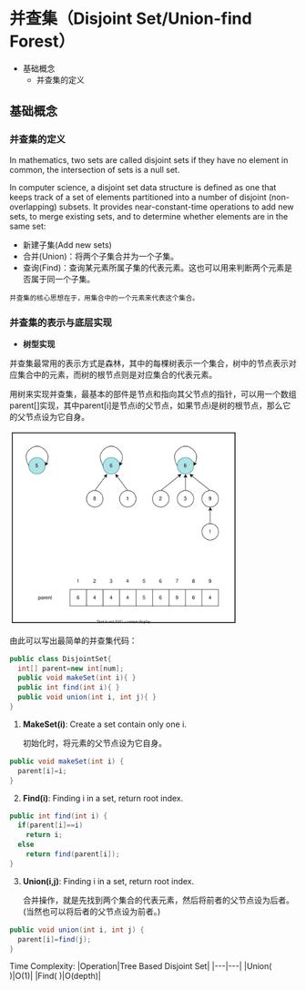 # 并查集（Disjoint Set/Union-find Forest）

- 基础概念
  - 并查集的定义

## 基础概念

### 并查集的定义

In mathematics, two sets are called disjoint sets if they have no element in common, the intersection of sets is a null set.

In computer science, a disjoint set data structure is defined as one that keeps track of a set of elements partitioned into a number of disjoint (non-overlapping) subsets. It provides near-constant-time operations to add new sets, to merge existing sets, and to determine whether elements are in the same set:

- 新建子集(Add new sets)
- 合并(Union)：将两个子集合并为一个子集。
- 查询(Find)：查询某元素所属子集的代表元素。这也可以用来判断两个元素是否属于同一个子集。

```
并查集的核心思想在于，用集合中的一个元素来代表这个集合。
```

### 并查集的表示与底层实现

- **树型实现**

并查集最常用的表示方式是森林，其中的每棵树表示一个集合，树中的节点表示对应集合中的元素，而树的根节点则是对应集合的代表元素。

用树来实现并查集，最基本的部件是节点和指向其父节点的指针，可以用一个数组parent[]实现，其中parent\[i\]是节点i的父节点，如果节点i是树的根节点，那么它的父节点设为它自身。

<img src="https://github.com/TBD2021/Salt-and-Computer-Science/blob/main/Algorithms/img/DisjointSet1.svg" width=400px>

由此可以写出最简单的并查集代码：

```Java
public class DisjointSet{
  int[] parent=new int[num];
  public void makeSet(int i){ }
  public int find(int i){ }
  public void union(int i, int j){ }
}
```

1. **MakeSet(i)**: Create a set contain only one i.

   初始化时，将元素的父节点设为它自身。

```Java
public void makeSet(int i) {
  parent[i]=i;
}
```

2. **Find(i)**: Finding i in a set, return root index.

```Java
public int find(int i) {
  if(parent[i]==i)
    return i;
  else
    return find(parent[i]); 
}
```

3. **Union(i,j)**: Finding i in a set, return root index.

   合并操作，就是先找到两个集合的代表元素，然后将前者的父节点设为后者。(当然也可以将后者的父节点设为前者。)

```Java
public void union(int i, int j) {
  parent[i]=find(j);
}
```

Time Complexity:
|Operation|Tree Based Disjoint Set|
|---|---|
|Union( )|O(1)|
|Find( )|O(depth)|
